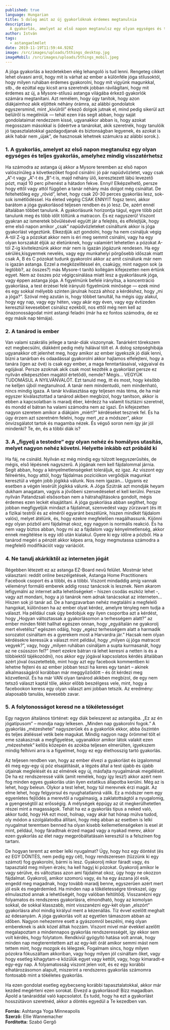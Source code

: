 ```yaml
---
published: true
language: Hungarian
title: 5 dolog amit az új gyakorlóknak érdemes megtanulnia
description:
  A gyakorlás, amelyet az első napon megtanulsz egy olyan egységes és teljes gyakorlás, amelyhez mindig visszatérhetsz
author: István
tags:
  - astangaelmélet
date: 2019-11-19T11:59:44.928Z
image: /src/images/uploads/5things_desktop.jpg
imageMobil: /src/images/uploads/5things_mobil.jpeg
---
```


A jóga gyakorlás a kezdetekben elég lehangoló is tud lenni. Rengeteg cikket lehet olvasni arról, hogy mit is várhat az
ember a különféle jóga stílusoktól, hogy milyen ruhában érdemes gyakorolni, hogy mit vigyünk magunkkal, stb., de ezúttal
egy kicsit arra szeretnék jobban rávilágítani, hogy mit érdemes az új, a Mysore-stílusú astanga világába érkező
gyakorlók számára megtanítani. Azt remélem, hogy úgy tanítok, hogy azon diákjaimhoz akik eljöttek néhány órámra, az
alábbi gondolatok egyszersmind, mint „kívülről” érkező dolgok jutnak el, mind pedig sikerül azt belülről is megélniük —
tehát ezen írás segít abban, hogy saját gondolataimat rendezzem kissé, ugyanakkor abban is, hogy azokat megosszam
másokkal is (ideértve a tanárokat, akik szeretnék, hogy tanulóik jó tapasztalatokkal gazdagodjanak és biztonságban
legyenek, és azokat is akik habár nem „újak”, de hasznosak lehetnek számukra az alábbi sorok.).

### 1. A gyakorlás, amelyet az első napon megtanulsz egy olyan egységes és teljes gyakorlás, amelyhez mindig visszatérhetsz

Ha számodra az astanga új akkor a Mysore teremben az első napon valószínűleg a következőket fogod csinálni: jó pár
napüdvözletet, vagy csak „A”-t vagy „A”-t és „B”-t is, majd néhány ülő, keresztezett lábú levezető pózt, majd 10 perc
pihenést a hátadon fekve. Ennyi! Elképzelhető, persze hogy ettől vagy attól függően a tanár néhány más dolgot még
csináltat. De feltehetőleg egy „rövid”, lehet, hogy csak 20-30 perces gyakorlás lesz, sok-sok ismétlődéssel. Ha életed
végéig CSAK ENNYIT fogsz tenni, akkor barátom a jóga gyakorlásod teljesen rendben és jó lesz. De, azért ennél általában
többet tanulunk. A gyakorlásunk horizontja tágul, egyre több pózt tanulunk meg és több időt töltünk a matracon. És ez
nagyszerű! Viszont gyakran az ismeretek bővülésével együtt jár a felejtés, és elfelejtjük, hogy eme első napon amikor
„csak” napüdvözleteket csináltunk akkor is jóga gyakorlást végeztünk. Elkezdjük azt gondolni, hogy ha nem csináljuk
végig A-tól Z-ig a pózokat akkor nem is éri meg semmit csinálni, vagy ha egy olyan korszakát éljük az életünknek, hogy
valamiért lehetetlen a pózokat A-tól Z-ig kiviteleznünk akkor már nem is igazán jógázunk rendesen. Ha egy
sérülés,kisgyermek nevelés, vagy egy munkahelyi pörgősebb időszak miatt csak A, B és C pózokat tudunk gyakorolni akkor
az amit csinálunk már nem is igazán astanga. Ezzel a megközelítéssel én, csakúgy, mint nagyon sok (a legtöbb?, az
összes?) más Mysore-t tanító kollégám kifejezetten nem értünk egyet. Nem az összes póz végigcsinálása miatt lesz a
gyakorlásunk jóga, vagy éppen astanga jóga. A figyelmünk befelé irányítsa, a koncentráció gyakorlása, a test érzései
felé irányuló figyelmünk minősége — ezek mind és egy sokkal mélyebb szinten járulnak hozzá ahhoz a kérdéshez, hogy „mi a
jóga?”. Szóval még azután is, hogy többet tanultál, ha mégis úgy alakul, hogy egy nap, vagy egy héten, vagy akár egy
éven, vagy egy évtizeden keresztül kevesebbet csinálsz ezekből, nos ettől még nem kell az önazonosságodat mint astangi
feladni (már ha ez fontos számodra, de ez egy másik nap témája).

### 2. A tanárod is ember

Van valami szakrális jellege a tanár-diák viszonynak. Tanárként törekszem ezt megbecsülni, diákként pedig mély hálával
tölt el. A dolog szépséghibája ugyanakkor ott jelenhet meg, hogy amikor az ember igyekszik jó diák lenni, bízni a
tanárban és odaadással gyakorolni akkor hajlamos elfelejteni, hogy a tanára (igen az övé) is csak egy ember, a maga
fenntartásaival, vágyaival és egójával. Persze azoknak akik csak most kezdték a gyakorlást persze ez nyilván
elképesztően magától értetődő, nemde? Mégis… VEGYÜK TUDOMÁSUL A NYILVÁNVALÓT. Ezt tanuld meg, itt és most, hogy később
ne kelljen újból megtanulnod. A tanár nem mindentudó, nem mindenható, nincs mindig igaza. A tanár kiválasztása egy
teljesen más téma, de ha már egyszer kiválasztottad a tanárod akiben megbízol, hogy tanítson, akkor is ebben a
kapcsolatban is maradj éber, kérdezz ha valamit tisztázni szeretnél, és mondd el bátran ha valami számodra nem az igazi.
Én kifejezetten nagyon szeretem amikor a diákjaim „miért?” kérdéseket tesznek fel. És ha úgy érzem azt szeretném
felelni, hogy mert „ez a módszer”, akkor önvizsgálatot tartok és magamba nézek. És végső soron nem így jár jól mindenki?
Te, én, és a többi diák is?

### 3. A „figyelj a testedre” egy olyan nehéz és homályos utasítás, melyet nagyon nehéz követni. Helyette inkább ezt próbáld ki

Ha fáj, ne csináld. Nyilván ez még mindig egy túlzott leegyszerűsítés, de mégis, első lépésnek nagyszerű. A jógának nem
kell fájdalommal járnia. Segít abban, hogy a kényelmetlenségeket toleráljuk, ez igaz. Az viszont egy félreértés, hogy
attól, hogy fájdalmas pozíciókon vergődjük magunkat keresztül a végén jobb jógikká válunk. Nos nem igazán… Ugyanis ez
esetben a végén lesérült jógikká válunk. A Jóga Szútrák azt mondják heyam dukham anagatam, vagyis a jövőbeni
szenvedéseket el kell kerülni. Persze nyilván Patandzsali elsősorban nem a hátrahajlításokra gondolt, mégis érdemes ezen
leckét elsajátítani. A jóga gyakorlása abban segíthet, hogy jobban megfigyeljük mindazt a fájdalmat, szenvedést vagy
zűrzavart (és itt a fizikai testről és az elméről egyaránt beszélünk, hiszen mindkét fájdalom valós), melyet átélünk,
és, hogy ezekre megfelelően reagálhassunk. Kijönni egy olyan pózból ami fájdalmat okoz, egy nagyon is normális reakció.
És ha nem vagy biztos abban, hogy mi az a fájdalom vagy kényelmetlenség, akkor ennek megítélése is egy idő után
kialakul. Gyere ki egy időre a pózból. Ha a tanárod megéri a pénzét akkor képes arra, hogy megmutassa számodra a
megfelelő modifikációt vagy variációt.

### 4. Ne tanulj akárkiktől az interneten jógát

Régebben létezett ez az astanga EZ-Board nevű felület. Mostmár lehet választani: reddit online beszélgetések, Astanga
Home Practitioners Facebook csoport és a többi, és a többi. Viszont mindaddig amíg vannak véleményt formáló emberek
addig rossz tanácsok is lesznek. Nem akarom lefigymálni az internet adta lehetőségeket – hiszen csodás eszköz lehet -,
vagy azt mondani, hogy a jó tanárok nem adnak tanácsokat az interneten… Hiszen sok jó tanár ad. De a hangzavarban nehéz
megtalálni a megfelelő hangokat, különösen ha az ember olyat kérdez, amelyre tényleg nem tudja a választ. Ha például
csak úgy bedobjuk egy ilyen csoportba azt a kérdést, hogy „Hogyan változtassak a gyakorlásomon a terhességem alatt?” az
ember minden félét hallhat egészen onnan, hogy „egyáltalán ne gyakorolj mert elvetélsz” egészen odáig, hogy „egész
terhességem alatt a harmadik sorozatot csináltam és a gyerekem most a Harvardra jár.” Hacsak nem olyan kérdésekre
keressük a választ mint például, hogy „milyen új jóga matracot vegyek?”, vagy, hogy „milyen ruhában csináljam a supta
kurmasanát, hogy az ne csússzon fel?” (mert ezekre bátran rá lehet keresni a netten is és a többiektől tájékozódni), nos
akkor egy jógával kapcsolatos kérdés általában azért jóval összetettebb, mint hogy azt egy facebook kommentben ki
lehetne fejteni és az ember jobban teszi ha keres egy tanárt – akinek alkalmasságáról korábban már meggyőződött – és őt
kérdezi meg közvetlenül. És ha már VAN olyan tanárod akikben megbízol, de egy nem tetsző választ kaptál tőle, akkor
előbb beszélgess vele, mint, hogy a facebookon keress egy olyan választ ami jobban tetszik. Az eredmény: alaposabb
tanulás, kevesebb zavar.

### 5. A folytonosságot keresd ne a tökéletességet

Egy nagyon általános történet: egy diák beleszeret az astangába. „Ez az én jógatípusom” – mondja nagy lelkesen. „Minden
nap gyakorolni fogok.” A gyakorlás „mézeshetei” nagyszerűek és a gyakorlók ekkor, abba őszintén és teljes átéléssel
vetik bele magukat. Mindig nagyon nagy örömmel tölt el eme szakasznak a megfigyelése, ugyanakkor amikor látok valakit
ezen „mézeshetek” kellős közepén és azokba teljesen elmerülten, igyekszem mindig felhívni arra is a figyelmet, hogy ez
egy élethosszig tartó gyakorlás.

Az teljesen rendben van, hogy az ember élvezi a gyakorlást és izgalommal éli meg egy-egy új póz elsajátítását, a légzés
által a test újabb és újabb útjainak meglelését és az elmének egy új, másfajta nyugalmának megélését. De ha ez
rendszeressé válik (amit remélek, hogy így lesz!) akkor azért nem fog minden egyes gyakorlás után ilyen extatikus
állapotba kerülni. Még az is lehet, hogy beleun. Olykor a test lehet, hogy túl merevnek érzi magát. Az elme lehet, hogy
felgyorsul és nyughatatlanná válik. Ez a módszer nem egy egyenletes fejlődés a merevtől a rugalmasig, a zaklatottságtól
a nyugalomig, a gyengeségtől az erősségig. A mélységek éppúgy az út megkerülhetetlen részei mint a magasságok. Tehát ha
ez a gyakorlás típus a neked való, akkor tudd, hogy HA ezt most, holnap, vagy akár hat hónap múlva tudod, oly módon a
szolgálatodba állítani, hogy még abban az esetben is lelki nyugalmat teremtsen benned ha olyan kisebb kellemetlenségeken
is esel át mint, például, hogy fáradtnak érzed magad vagy a nyakad merev, akkor ezen gyakorlás az élet nagy
megpróbáltatásain keresztül is a felszínen fog tartani.

De hogyan teremt az ember lelki nyugalmat? Úgy, hogy hoz egy döntést (és ez EGY DÖNTÉS, nem pedig egy cél), hogy
rendszeresen (tűzzünk ki egy számot) fog gyakorolni, bármi is lesz. Gyakorolj mikor fáradt vagy, és tapasztald meg
milyen érzés; ha kell hagyj ki pózokat. Gyakorolj amikor le vagy sérülve, és változtass azon ami fájdalmat okoz, úgy
hogy ne okozzon fájdalmat. Gyakorolj, amikor szomorú vagy, és ha egy ászana jól esik, engedd meg magadnak, hogy tovább
maradj benne, egyszerűen azért mert jól esik és megérdemled. Ha minden nap a tökéletességre törekszel, úgy elmulasztod
annak a lehetőségét, hogy valóban feltöltődj. Visszanézni egy folyamatos és rendszeres gyakorlásra, elmondható, hogy az
komolyan sokkal, de sokkal klasszabb, mint visszanézni egy-két olyan „elszórt” gyakorlásra ahol mindig királyul ment a
kézenállás. Tíz évvel ezelőtt meghalt az édesanyám. A jóga gyakorlás volt az egyetlen támaszom abban az időben. Nagyon
nehezemre esett a gyászomról beszélni, még olyan embereknek is akik közel álltak hozzám. Viszont mivel már évekkel
azelőtt megalapoztam a mindennapos gyakorlás rendszerességét, így ekkor sem volt kérdés, hogy folytatom. Rendkívül
gyógyító hatása volt annak, hogy minden nap megteremtettem azt az egy-két órát amikor semmi mást nem tettem mint, hogy
mozgok és lélegzek. Fogalmam sincs, hogy milyen pózokra fókuszáltam akkoriban, vagy hogy milyen jól csináltam őket, vagy
hogy esetleg kihagytam-e közülük egyet vagy kettőt, vagy, hogy kimaradt-e egy-egy nap. A folyamatosság viszont jelen
volt, és ez egy korábbi elhatározásomon alapult, miszerint a rendszeres gyakorlás számomra fontosabb mint a tökéletes
gyakorlás.

Ha ezen gondolat esetleg egybecseng korábbi tapasztalatokkal, akkor már kezded megérteni ezen sorokat. Élvezd a
gyakorlásod! Bízz magadban. Ápold a tanáraiddal való kapcsolatot. És tudd, hogy ha ezt a gyakorlást hosszútávon
szeretnéd, akkor a döntés egyedül a Te kezedben van.

**Forrás:** Ashtanga Yoga Minneapolis  
**Szerző:** Ellie Wannemacher  
**Fordította:** Szabó Gergő
